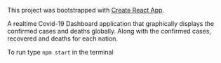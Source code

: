 This project was bootstrapped with [Create React App](https://github.com/facebook/create-react-app).

A realtime Covid-19 Dashboard application that graphically displays the confirmed cases and deaths globally. Along with the confirmed cases, recovered and deaths for each nation. 

To run type ```npm start``` in the terminal
